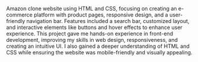 Amazon clone website using HTML and CSS, focusing on creating an e-commerce platform with product pages, responsive design, and a user-friendly navigation bar. Features included a search bar, customized layout, and interactive elements like buttons and hover effects to enhance user experience.
This project gave me hands-on experience in front-end development, improving my skills in web design, responsiveness, and creating an intuitive UI. I also gained a deeper understanding of HTML and CSS while ensuring the website was mobile-friendly and visually appealing.
